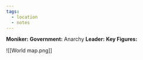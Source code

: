 ```yaml
---
tags:
  - location
  - notes
---
```

**Moniker:** 
**Government:** Anarchy
**Leader:** 
**Key Figures:** 




![[World map.png]]
